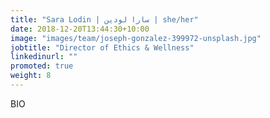 ```yaml
---
title: "Sara Lodin | سارا لودین | she/her"
date: 2018-12-20T13:44:30+10:00
image: "images/team/joseph-gonzalez-399972-unsplash.jpg"
jobtitle: "Director of Ethics & Wellness"
linkedinurl: ""
promoted: true
weight: 8
---
```


BIO
